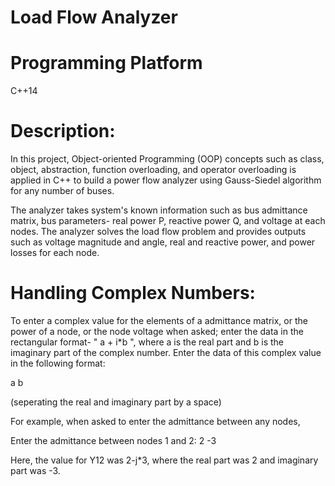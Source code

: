 # Load Flow Analyzer

# Programming Platform 
C++14

# Description:

In this project, Object-oriented Programming (OOP) concepts such as class, object, abstraction, function overloading, and operator overloading is applied in C++ to build a power flow analyzer using Gauss-Siedel algorithm for any number of buses.

The analyzer takes system's known information such as bus admittance matrix, bus parameters- real power P, reactive power Q, and voltage at each nodes. The analyzer solves the load flow problem and provides outputs such as voltage magnitude and angle, real and reactive power, and power losses for each node.

# Handling Complex Numbers:

To enter a complex value for the elements of a admittance matrix, or the power of a node, or the node voltage when asked; enter the data in the rectangular format- " a + i*b ", where a is the real part and b is the imaginary part of the complex number. Enter the data of this complex value in the following format:

   a   b

(seperating the real and imaginary part by a space)

For example, when asked to enter the admittance between any nodes, 

Enter the admittance between nodes 1 and 2: 2 -3

Here, the value for Y12 was 2-j*3, where the real part was 2 and imaginary part was -3.  
